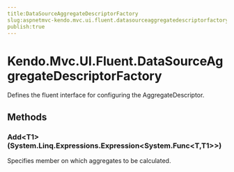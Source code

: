 ```yaml
---
title:DataSourceAggregateDescriptorFactory
slug:aspnetmvc-kendo.mvc.ui.fluent.datasourceaggregatedescriptorfactory
publish:true
---
```


# Kendo.Mvc.UI.Fluent.DataSourceAggregateDescriptorFactory

Defines the fluent interface for configuring the AggregateDescriptor.

## Methods

### Add\<T1\>(System.Linq.Expressions.Expression\<System.Func\<T,T1\>\>)
Specifies member on which aggregates to be calculated.